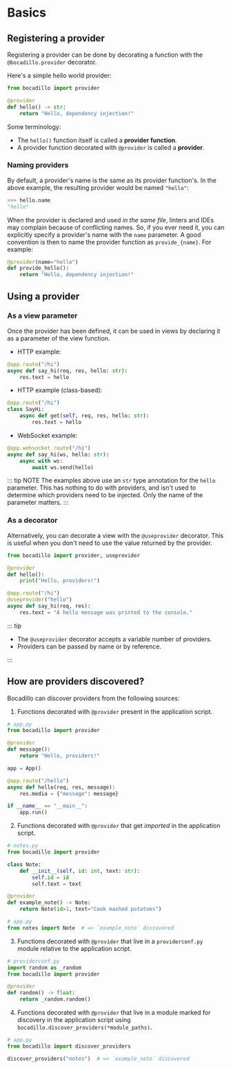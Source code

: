 # Basics

## Registering a provider

Registering a provider can be done by decorating a function with the `@bocadillo.provider` decorator.

Here's a simple hello world provider:

```python
from bocadillo import provider

@provider
def hello() -> str:
    return "Hello, dependency injection!"
```

Some terminology:

- The `hello()` function itself is called a **provider function**.
- A provider function decorated with `@provider` is called a **provider**.

### Naming providers

By default, a provider's name is the same as its provider function's. In the above example, the resulting provider would be named `"hello"`:

```python
>>> hello.name
"hello"
```

When the provider is declared and used _in the same file_, linters and IDEs may complain because of conflicting names. So, if you ever need it, you can explicitly specify a provider's name with the `name` parameter. A good convention is then to name the provider function as `provide_{name}`. For example:

```python
@provider(name="hello")
def provide_hello():
    return "Hello, dependency injection!"
```

## Using a provider

### As a view parameter

Once the provider has been defined, it can be used in views by declaring it as a parameter of the view function.

- HTTP example:

```python
@app.route("/hi")
async def say_hi(req, res, hello: str):
    res.text = hello
```

- HTTP example (class-based):

```python
@app.route("/hi")
class SayHi:
    async def get(self, req, res, hello: str):
        res.text = hello
```

- WebSocket example:

```python
@app.websocket_route("/hi")
async def say_hi(ws, hello: str):
    async with ws:
        await ws.send(hello)
```

::: tip NOTE
The examples above use an `str` type annotation for the `hello` parameter. This has nothing to do with providers, and isn't used to determine which providers need to be injected. Only the name of the parameter matters.
:::

### As a decorator

Alternatively, you can decorate a view with the `@useprovider` decorator. This is useful when you don't need to use the value returned by the provider.

```python
from bocadillo import provider, useprovider

@provider
def hello():
    print("Hello, providers!")

@app.route("/hi")
@useprovider("hello")
async def say_hi(req, res):
    res.text = "A hello message was printed to the console."
```

::: tip

- The `@useprovider` decorator accepts a variable number of providers.
- Providers can be passed by name or by reference.

:::

## How are providers discovered?

Bocadillo can discover providers from the following sources:

1. Functions decorated with `@provider` present in the application script.

```python
# app.py
from bocadillo import provider

@provider
def message():
    return "Hello, providers!"

app = App()

@app.route("/hello")
async def hello(req, res, message):
    res.media = {"message": message}

if __name__ == "__main__":
    app.run()
```

2. Functions decorated with `@provider` that get _imported_ in the application script.

```python
# notes.py
from bocadillo import provider

class Note:
    def __init__(self, id: int, text: str):
        self.id = id
        self.text = text

@provider
def example_note() -> Note:
    return Note(id=1, text="Cook mashed potatoes")
```

```python
# app.py
from notes import Note  # => `example_note` discovered
```

3. Functions decorated with `@provider` that live in a `providerconf.py` module relative to the application script.

```python
# providerconf.py
import random as _random
from bocadillo import provider

@provider
def random() -> float:
    return _random.random()
```

4. Functions decorated with `@provider` that live in a module marked for discovery in the application script using `bocadillo.discover_providers(*module_paths)`.

```python
# app.py
from bocadillo import discover_providers

discover_providers("notes")  # => `example_note` discovered
```
